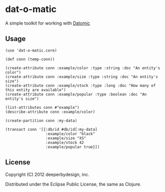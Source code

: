 # dat-o-matic

A simple toolkit for working with [Datomic](http://datomic.com)

## Usage

    (use 'dat-o-matic.core)
    
    (def conn (temp-conn))

    (create-attribute conn :example/color :type :string :doc "An entity's color")
    (create-attribute conn :example/size :type :string :doc "An entity's size")
    (create-attribute conn :example/stock :type :long :doc "How many of this entity are available")
    (create-attribute conn :example/popular :type :boolean :doc "An entity's size")

    (list-attributes conn #"example")
    (describe-attribute conn :example/color)

    (create-partition conn :my-data)

    (transact conn '[{:db/id #db/id[:my-data]
                      :example/color "black"
                      :example/size "XS"
                      :example/stock 42
                      :example/popular true}])

## License

Copyright (C) 2012 deeperbydesign, inc.

Distributed under the Eclipse Public License, the same as Clojure.
